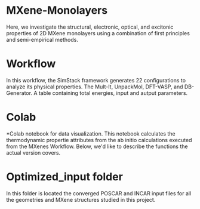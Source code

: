 # MXene-Monolayers
Here, we investigate the structural, electronic, optical, and excitonic properties of 2D MXene monolayers using a combination of first principles and semi-empirical methods.

# Workflow
In this workflow, the SimStack framework generates 22 configurations to analyze its physical properties. The Mult-It, UnpackMol, DFT-VASP, and DB-Generator. A table containing total energies, input and autput parameters.

# Colab
*Colab notebook for data visualization.
This notebook calculates the thermodynamic propertie attributes from the ab initio calculations executed from the MXenes Workflow. Below, we'd like to describe the functions the actual version covers.
# Optimized_input folder
In this folder is located the converged POSCAR and INCAR input files for all the geometries and  MXene structures studied in this project.
